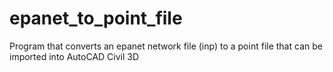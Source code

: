 # epanet_to_point_file
Program that converts an epanet network file (inp) to a point file that can be imported into AutoCAD Civil 3D
